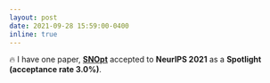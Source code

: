 ```yaml
---
layout: post
date: 2021-09-28 15:59:00-0400
inline: true
---
```


:fire:
I have one paper, <strong>[SNOpt](http://arxiv.org/abs/2109.14158)</strong>
accepted to <strong>NeurIPS 2021</strong> as a <strong> Spotlight (acceptance rate 3.0%)</strong>.
